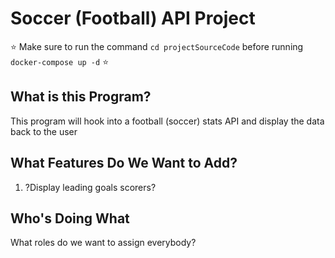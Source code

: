 # Soccer (Football) API Project

⭐️ Make sure to run the command `cd projectSourceCode` before running `docker-compose up -d` ⭐️

## What is this Program?

This program will hook into a football (soccer) stats API and display the data back to the user 

## What Features Do We Want to Add?

1. ?Display leading goals scorers?

## Who's Doing What

What roles do we want to assign everybody?
